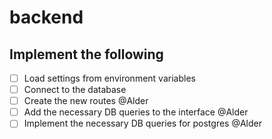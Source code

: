 # backend

## Implement the following
- [ ] Load settings from environment variables
- [ ] Connect to the database
- [ ] Create the new routes @Alder
- [ ] Add the necessary DB queries to the interface @Alder
- [ ] Implement the necessary DB queries for postgres @Alder
